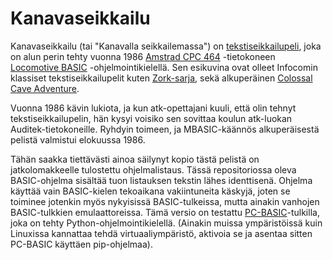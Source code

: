 # Kanavaseikkailu

Kanavaseikkailu (tai "Kanavalla seikkailemassa") on [tekstiseikkailupeli](https://fi.wikipedia.org/wiki/Seikkailupeli#Tekstiseikkailut), joka on alun perin tehty
vuonna 1986 [Amstrad CPC 464](https://www.cpcwiki.eu/index.php/CPC_old_generation) -tietokoneen
[Locomotive BASIC](https://www.cpcwiki.eu/index.php/Locomotive_BASIC) -ohjelmointikielellä.
Sen esikuvina ovat olleet Infocomin klassiset tekstiseikkailupelit
kuten [Zork-sarja](https://adventuregamers.com/gameseries/zork), sekä alkuperäinen
[Colossal Cave Adventure](https://rickadams.org/adventure/).

Vuonna 1986 kävin lukiota, ja kun atk-opettajani kuuli, että olin tehnyt tekstiseikkailupelin, hän
kysyi voisiko sen sovittaa koulun atk-luokan Auditek-tietokoneille. Ryhdyin
toimeen, ja MBASIC-käännös alkuperäisestä pelistä valmistui elokuussa 1986.

Tähän saakka tiettävästi ainoa säilynyt kopio tästä pelistä on
jatkolomakkeelle tulostettu ohjelmalistaus. Tässä repositoriossa oleva BASIC-ohjelma sisältää tuon listauksen tekstin lähes identtisenä.
Ohjelma käyttää vain BASIC-kielen tekoaikana vakiintuneita
käskyjä, joten se toiminee jotenkin myös nykyisissä BASIC-tulkeissa, mutta ainakin
vanhojen BASIC-tulkkien emulaattoreissa. Tämä versio
on testattu [PC-BASIC](https://robhagemans.github.io/pcbasic/index.html)-tulkilla, joka on
tehty Python-ohjelmointikielellä. (Ainakin muissa ympäristöissä kuin Linuxissa kannattaa tehdä virtuaaliympäristö, aktivoia se ja asentaa sitten PC-BASIC käyttäen pip-ohjelmaa).
